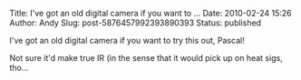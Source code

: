 Title: I&#39;ve got an old digital camera if you want to ...
Date: 2010-02-24 15:26
Author: Andy
Slug: post-5876457992393890393
Status: published

I've got an old digital camera if you want to try this out, Pascal!  
  
Not sure it'd make true IR (in the sense that it would pick up on heat sigs, tho...
